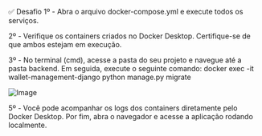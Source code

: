 ✅ Desafio
1º - Abra o arquivo docker-compose.yml e execute todos os serviços.

2º - Verifique os containers criados no Docker Desktop. Certifique-se de que ambos estejam em execução.

3º - No terminal (cmd), acesse a pasta do seu projeto e navegue até a pasta backend. Em seguida, execute o seguinte comando:
docker exec -it wallet-management-django python manage.py migrate

![Image](https://github.com/user-attachments/assets/a2d27b0f-b6ee-4f0e-ad20-64982c23b1ad)

5º - Você pode acompanhar os logs dos containers diretamente pelo Docker Desktop. Por fim, abra o navegador e acesse a aplicação rodando localmente.
